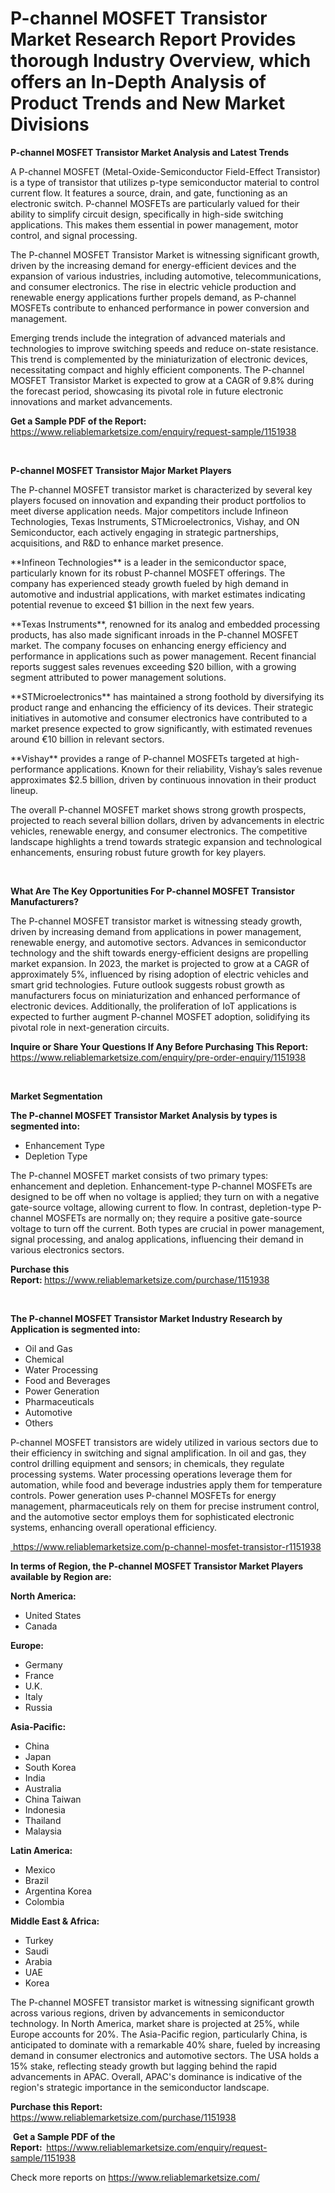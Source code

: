 <p><h1>P-channel MOSFET Transistor Market Research Report Provides thorough Industry Overview, which offers an In-Depth Analysis of Product Trends and New Market Divisions</h1></p><p><strong>P-channel MOSFET Transistor Market Analysis and Latest Trends</strong></p>
<p><p>A P-channel MOSFET (Metal-Oxide-Semiconductor Field-Effect Transistor) is a type of transistor that utilizes p-type semiconductor material to control current flow. It features a source, drain, and gate, functioning as an electronic switch. P-channel MOSFETs are particularly valued for their ability to simplify circuit design, specifically in high-side switching applications. This makes them essential in power management, motor control, and signal processing.</p><p>The P-channel MOSFET Transistor Market is witnessing significant growth, driven by the increasing demand for energy-efficient devices and the expansion of various industries, including automotive, telecommunications, and consumer electronics. The rise in electric vehicle production and renewable energy applications further propels demand, as P-channel MOSFETs contribute to enhanced performance in power conversion and management.</p><p>Emerging trends include the integration of advanced materials and technologies to improve switching speeds and reduce on-state resistance. This trend is complemented by the miniaturization of electronic devices, necessitating compact and highly efficient components. The P-channel MOSFET Transistor Market is expected to grow at a CAGR of 9.8% during the forecast period, showcasing its pivotal role in future electronic innovations and market advancements.</p></p>
<p><strong>Get a Sample PDF of the Report:&nbsp;</strong> <a href="https://www.reliablemarketsize.com/enquiry/request-sample/1151938?utm_campaign=1939&utm_medium=2&utm_source=Github&utm_content=ia&utm_term=07012025&utm_id=p-channel-mosfet-transistor">https://www.reliablemarketsize.com/enquiry/request-sample/1151938</a></p>
<p>&nbsp;</p>
<p><strong>P-channel MOSFET Transistor Major Market Players</strong></p>
<p><p>The P-channel MOSFET transistor market is characterized by several key players focused on innovation and expanding their product portfolios to meet diverse application needs. Major competitors include Infineon Technologies, Texas Instruments, STMicroelectronics, Vishay, and ON Semiconductor, each actively engaging in strategic partnerships, acquisitions, and R&D to enhance market presence.</p><p>**Infineon Technologies** is a leader in the semiconductor space, particularly known for its robust P-channel MOSFET offerings. The company has experienced steady growth fueled by high demand in automotive and industrial applications, with market estimates indicating potential revenue to exceed $1 billion in the next few years.</p><p>**Texas Instruments**, renowned for its analog and embedded processing products, has also made significant inroads in the P-channel MOSFET market. The company focuses on enhancing energy efficiency and performance in applications such as power management. Recent financial reports suggest sales revenues exceeding $20 billion, with a growing segment attributed to power management solutions.</p><p>**STMicroelectronics** has maintained a strong foothold by diversifying its product range and enhancing the efficiency of its devices. Their strategic initiatives in automotive and consumer electronics have contributed to a market presence expected to grow significantly, with estimated revenues around €10 billion in relevant sectors.</p><p>**Vishay** provides a range of P-channel MOSFETs targeted at high-performance applications. Known for their reliability, Vishay’s sales revenue approximates $2.5 billion, driven by continuous innovation in their product lineup.</p><p>The overall P-channel MOSFET market shows strong growth prospects, projected to reach several billion dollars, driven by advancements in electric vehicles, renewable energy, and consumer electronics. The competitive landscape highlights a trend towards strategic expansion and technological enhancements, ensuring robust future growth for key players.</p></p>
<p>&nbsp;</p>
<p><strong>What Are The Key Opportunities For P-channel MOSFET Transistor Manufacturers?</strong></p>
<p><p>The P-channel MOSFET transistor market is witnessing steady growth, driven by increasing demand from applications in power management, renewable energy, and automotive sectors. Advances in semiconductor technology and the shift towards energy-efficient designs are propelling market expansion. In 2023, the market is projected to grow at a CAGR of approximately 5%, influenced by rising adoption of electric vehicles and smart grid technologies. Future outlook suggests robust growth as manufacturers focus on miniaturization and enhanced performance of electronic devices. Additionally, the proliferation of IoT applications is expected to further augment P-channel MOSFET adoption, solidifying its pivotal role in next-generation circuits.</p></p>
<p><strong>Inquire or Share Your Questions If Any Before Purchasing This Report:</strong> <a href="https://www.reliablemarketsize.com/enquiry/pre-order-enquiry/1151938?utm_campaign=1939&utm_medium=2&utm_source=Github&utm_content=ia&utm_term=07012025&utm_id=p-channel-mosfet-transistor">https://www.reliablemarketsize.com/enquiry/pre-order-enquiry/1151938</a></p>
<p>&nbsp;</p>
<p><strong>Market Segmentation</strong></p>
<p><strong>The P-channel MOSFET Transistor Market Analysis by types is segmented into:</strong></p>
<p><ul><li>Enhancement Type</li><li>Depletion Type</li></ul></p>
<p><p>The P-channel MOSFET market consists of two primary types: enhancement and depletion. Enhancement-type P-channel MOSFETs are designed to be off when no voltage is applied; they turn on with a negative gate-source voltage, allowing current to flow. In contrast, depletion-type P-channel MOSFETs are normally on; they require a positive gate-source voltage to turn off the current. Both types are crucial in power management, signal processing, and analog applications, influencing their demand in various electronics sectors.</p></p>
<p><strong>Purchase this Report:&nbsp;</strong><a href="https://www.reliablemarketsize.com/purchase/1151938?utm_campaign=1939&utm_medium=2&utm_source=Github&utm_content=ia&utm_term=07012025&utm_id=p-channel-mosfet-transistor">https://www.reliablemarketsize.com/purchase/1151938</a></p>
<p>&nbsp;</p>
<p><strong>The P-channel MOSFET Transistor Market Industry Research by Application is segmented into:</strong></p>
<p><ul><li>Oil and Gas</li><li>Chemical</li><li>Water Processing</li><li>Food and Beverages</li><li>Power Generation</li><li>Pharmaceuticals</li><li>Automotive</li><li>Others</li></ul></p>
<p><p>P-channel MOSFET transistors are widely utilized in various sectors due to their efficiency in switching and signal amplification. In oil and gas, they control drilling equipment and sensors; in chemicals, they regulate processing systems. Water processing operations leverage them for automation, while food and beverage industries apply them for temperature controls. Power generation uses P-channel MOSFETs for energy management, pharmaceuticals rely on them for precise instrument control, and the automotive sector employs them for sophisticated electronic systems, enhancing overall operational efficiency.</p></p>
<p><a href="https://www.reliablemarketsize.com/p-channel-mosfet-transistor-r1151938?utm_campaign=1939&utm_medium=2&utm_source=Github&utm_content=ia&utm_term=07012025&utm_id=p-channel-mosfet-transistor">&nbsp;https://www.reliablemarketsize.com/p-channel-mosfet-transistor-r1151938</a></p>
<p><strong>In terms of Region, the P-channel MOSFET Transistor Market Players available by Region are:</strong></p>
<p>
    <p> <strong> North America: </strong>
        <ul>
            <li>United States</li>
            <li>Canada</li>
        </ul>
        </p> 
    <p> <strong> Europe: </strong>
        <ul>
            <li>Germany</li>
            <li>France</li>
            <li>U.K.</li>
            <li>Italy</li>
            <li>Russia</li>
        </ul>
        </p> 
    <p> <strong> Asia-Pacific: </strong>
        <ul>
            <li>China</li>
            <li>Japan</li>
            <li>South Korea</li>
            <li>India</li>
            <li>Australia</li>
            <li>China Taiwan</li>
            <li>Indonesia</li>
            <li>Thailand</li>
            <li>Malaysia</li>
        </ul>
        </p> 
    <p> <strong> Latin America: </strong>
        <ul>
            <li>Mexico</li>
            <li>Brazil</li>
            <li>Argentina Korea</li>
            <li>Colombia</li>
        </ul>
        </p> 
    <p> <strong> Middle East & Africa: </strong>
        <ul>
            <li>Turkey</li>
            <li>Saudi</li>
            <li>Arabia</li>
            <li>UAE</li>
            <li>Korea</li>
        </ul>
    </p>
    </p>
<p><p>The P-channel MOSFET transistor market is witnessing significant growth across various regions, driven by advancements in semiconductor technology. In North America, market share is projected at 25%, while Europe accounts for 20%. The Asia-Pacific region, particularly China, is anticipated to dominate with a remarkable 40% share, fueled by increasing demand in consumer electronics and automotive sectors. The USA holds a 15% stake, reflecting steady growth but lagging behind the rapid advancements in APAC. Overall, APAC's dominance is indicative of the region's strategic importance in the semiconductor landscape.</p></p>
<p><strong>Purchase this Report: </strong><a href="https://www.reliablemarketsize.com/purchase/1151938?utm_campaign=1939&utm_medium=2&utm_source=Github&utm_content=ia&utm_term=07012025&utm_id=p-channel-mosfet-transistor">https://www.reliablemarketsize.com/purchase/1151938</a></p>
<p>&nbsp;<strong>Get a Sample PDF of the Report:&nbsp;&nbsp;</strong><a href="https://www.reliablemarketsize.com/enquiry/request-sample/1151938?utm_campaign=1939&utm_medium=2&utm_source=Github&utm_content=ia&utm_term=07012025&utm_id=p-channel-mosfet-transistor">https://www.reliablemarketsize.com/enquiry/request-sample/1151938</a></p>
<p><strong></strong></p>
<p>Check more reports on <a href="https://www.reliablemarketsize.com/?utm_campaign=1939&utm_medium=2&utm_source=Github&utm_content=ia&utm_term=07012025&utm_id=p-channel-mosfet-transistor">https://www.reliablemarketsize.com/</a></p>
